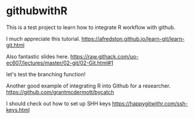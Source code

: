 # githubwithR

This is a test project to learn how to integrate R workflow with github.

I much appreciate this tutorial.
https://afredston.github.io/learn-git/learn-git.html

Also fantastic slides here.
https://raw.githack.com/uo-ec607/lectures/master/02-git/02-Git.html#1


let's test the branching function!

Another good example of integrating R into Github for a researcher.
https://github.com/grantmcdermott/bycatch

I should check out how to set up SHH keys
https://happygitwithr.com/ssh-keys.html